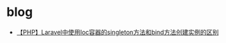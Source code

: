 # blog


* [【PHP】Laravel中使用Ioc容器的singleton方法和bind方法创建实例的区别](https://github.com/wdy331644741/api/issues/4)
